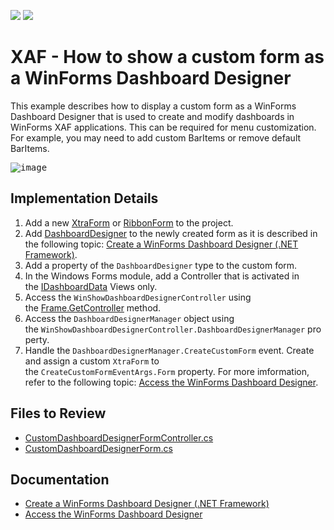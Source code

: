 <!-- default badges list -->
[![](https://img.shields.io/badge/Open_in_DevExpress_Support_Center-FF7200?style=flat-square&logo=DevExpress&logoColor=white)](https://supportcenter.devexpress.com/ticket/details/T473819)
[![](https://img.shields.io/badge/📖_How_to_use_DevExpress_Examples-e9f6fc?style=flat-square)](https://docs.devexpress.com/GeneralInformation/403183)
<!-- default badges end -->

# XAF - How to show a custom form as a WinForms Dashboard Designer

This example describes how to display a custom form as a WinForms Dashboard Designer that is used to create and modify dashboards in WinForms XAF applications. This can be required for menu customization. For example, you may need to add custom BarItems or remove default BarItems.

<kbd>![image](https://github.com/DevExpress-Examples/XAF_how-to-show-a-custom-form-as-the-winforms-dashboard-designer-t473819/assets/14300209/1e3d446a-3514-433e-8347-094e433c68aa)</kbd>

## Implementation Details

1. Add a new [XtraForm](https://docs.devexpress.com/WindowsForms/DevExpress.XtraEditors.XtraForm) or [RibbonForm](https://docs.devexpress.com/WindowsForms/DevExpress.XtraBars.Ribbon.RibbonForm) to the project.
2. Add [DashboardDesigner](https://docs.devexpress.com/Dashboard/DevExpress.DashboardWin.DashboardDesigner) to the newly created form as it is described in the following topic: [Create a WinForms Dashboard Designer (.NET Framework)](https://docs.devexpress.com/Dashboard/12137/get-started/build-winforms-dashboard-applications/create-a-winforms-dashboard-designer-in-net-framework).
3. Add a property of the `DashboardDesigner` type to the custom form.
4. In the Windows Forms module, add a Controller that is activated in the [IDashboardData](https://docs.devexpress.com/eXpressAppFramework/DevExpress.Persistent.Base.IDashboardData) Views only.
5. Access the `WinShowDashboardDesignerController` using the [Frame.GetController<ControllerType>](https://docs.devexpress.com/eXpressAppFramework/DevExpress.ExpressApp.Frame.GetControllers(System.Type)) method.
6. Access the `DashboardDesignerManager` object using the `WinShowDashboardDesignerController.DashboardDesignerManager` property.
7. Handle the `DashboardDesignerManager.CreateCustomForm` event. Create and assign a custom `XtraForm` to the `CreateCustomFormEventArgs.Form` property. For more imformation, refer to the following topic: [Access the WinForms Dashboard Designer](https://docs.devexpress.com/eXpressAppFramework/117716/analytics/dashboards/access-the-winforms-dashboard-designer).

## Files to Review

* [CustomDashboardDesignerFormController.cs](CS/EF/DashboardCustomFormEF/DashboardCustomFormEF.Win/Controllers/CustomDashboardDesignerFormController.cs)
* [CustomDashboardDesignerForm.cs](CS/EF/DashboardCustomFormEF/DashboardCustomFormEF.Win/CustomDashboardDesignerForm.cs)

## Documentation

* [Create a WinForms Dashboard Designer (.NET Framework)](https://docs.devexpress.com/Dashboard/12137/get-started/build-winforms-dashboard-applications/create-a-winforms-dashboard-designer-in-net-framework)
* [Access the WinForms Dashboard Designer](https://docs.devexpress.com/eXpressAppFramework/117716/analytics/dashboards/access-the-winforms-dashboard-designer)
